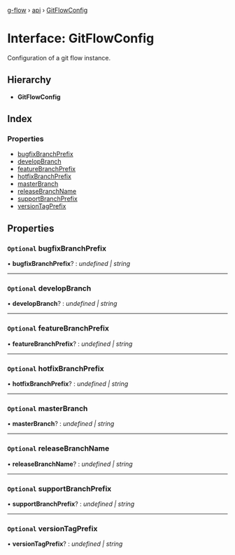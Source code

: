 [g-flow](../README.md) › [api](../modules/api.md) › [GitFlowConfig](api.gitflowconfig.md)

# Interface: GitFlowConfig

Configuration of a git flow instance.

## Hierarchy

* **GitFlowConfig**

## Index

### Properties

* [bugfixBranchPrefix](api.gitflowconfig.md#optional-bugfixbranchprefix)
* [developBranch](api.gitflowconfig.md#optional-developbranch)
* [featureBranchPrefix](api.gitflowconfig.md#optional-featurebranchprefix)
* [hotfixBranchPrefix](api.gitflowconfig.md#optional-hotfixbranchprefix)
* [masterBranch](api.gitflowconfig.md#optional-masterbranch)
* [releaseBranchName](api.gitflowconfig.md#optional-releasebranchname)
* [supportBranchPrefix](api.gitflowconfig.md#optional-supportbranchprefix)
* [versionTagPrefix](api.gitflowconfig.md#optional-versiontagprefix)

## Properties

### `Optional` bugfixBranchPrefix

• **bugfixBranchPrefix**? : *undefined | string*

___

### `Optional` developBranch

• **developBranch**? : *undefined | string*

___

### `Optional` featureBranchPrefix

• **featureBranchPrefix**? : *undefined | string*

___

### `Optional` hotfixBranchPrefix

• **hotfixBranchPrefix**? : *undefined | string*

___

### `Optional` masterBranch

• **masterBranch**? : *undefined | string*

___

### `Optional` releaseBranchName

• **releaseBranchName**? : *undefined | string*

___

### `Optional` supportBranchPrefix

• **supportBranchPrefix**? : *undefined | string*

___

### `Optional` versionTagPrefix

• **versionTagPrefix**? : *undefined | string*
